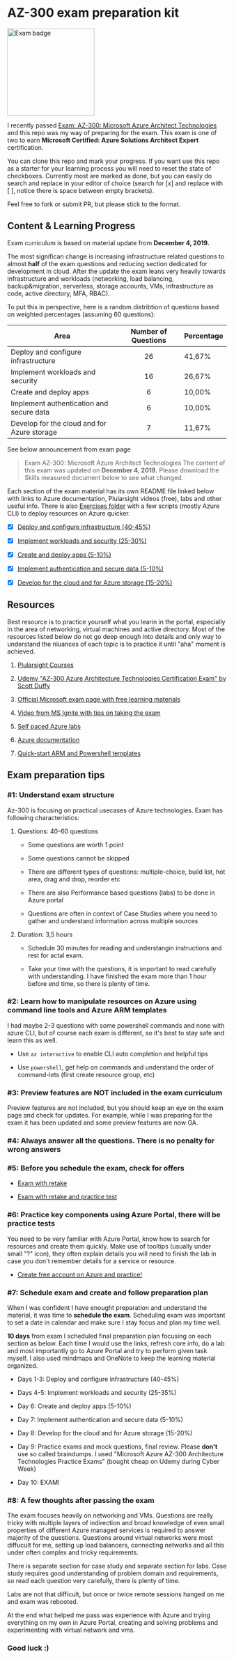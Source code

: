# AZ-300 exam preparation kit

<img src="https://docs.microsoft.com/en-us/media/learn/certification/badges/microsoft-certified-expert-badge.svg" alt="Exam badge" width="200"/>

I recently passed [Exam: AZ-300: Microsoft Azure Architect Technologies](https://docs.microsoft.com/en-gb/learn/certifications/exams/az-300) and this repo was my way of preparing for the exam.
This exam is one of two to earn **Microsoft Certified: Azure Solutions Architect Expert** certification.

You can clone this repo and mark your progress. If you want use this repo as a starter for your learning process you will need to reset the state of checkboxes. Currently most are marked as done, but you can easily do search and replace in your editor of choice (search for \[x] and replace with [ ], notice there is space between empty brackets).

Feel free to fork or submit PR, but please stick to the format.

## Content & Learning Progress

Exam curriculum is based on material update from __December 4, 2019.__

The most significan change is increasing infrastructure related questions to almost **half** of the exam questions and reducing section dedicated for development in cloud. After the update the exam leans very heavily towards infrastructure and workloads (networking, load balancing, backup&migration, serverless, storage accounts, VMs, infrastructure as code, active directory, MFA, RBAC).

To put this in perspective, here is a random distribtion of questions based on weighted percentages (assuming 60 questions):

| Area | Number of Questions | Percentage |
| ---  | :---:                 | ---        |
| Deploy and configure infrastructure | 26 | 41,67% |
| Implement workloads and security | 16 | 26,67% |
| Create and deploy apps | 6 | 10,00% |
| Implement authentication and secure data | 6 | 10,00% |
| Develop for the cloud and for Azure storage | 7 | 11,67%

See below announcement from exam page

> Exam AZ-300: Microsoft Azure Architect Technologies
> The content of this exam was updated on __December 4, 2019.__ Please download the Skills measured document below to see what changed.

Each section of the exam material has its own README file linked below with links to Azure documentation, Plularsight videos (free), labs and other useful info.
There is also [Exercises folder](/Exercises) with a few scripts (mostly Azure CLI) to deploy resources on Azure quicker.

* [x] [Deploy and configure infrastructure (40-45%)](/1-infrastructure/README.md)

* [x] [Implement workloads and security (25-30%)](/2-workloads-&-security/README.md)

* [x] [Create and deploy apps (5-10%)](/3-create-&-deploy-apps/README.md)

* [x] [Implement authentication and secure data (5-10%)](/4-authentication-&-security/README.md)

* [x] [Develop for the cloud and for Azure storage (15-20%)](/5-develop-cloud-&-storage/README.md)

## Resources

Best resource is to practice yourself what you learin in the portal, especially in the area of networking, virtual machines and active directory. Most of the resources listed below do not go deep enough into details and only way to understand the niuances of each topic is to practice it until "aha" moment is achieved.

1. [Plularsight Courses](https://app.pluralsight.com/paths/certificate/microsoft-azure-architect-technologies-az-300)

2. [Udemy "AZ-300 Azure Architecture Technologies Certification Exam" by Scott Duffy](https://www.udemy.com/course/70534-azure/)

3. [Official Microsoft exam page with free learning materials](https://docs.microsoft.com/en-gb/learn/certifications/exams/az-300)

4. [Video from MS Ignite with tips on taking the exam](https://myignite.techcommunity.microsoft.com/sessions/80470?source=sessions)

5. [Self paced Azure labs](https://www.microsoft.com/HandsOnLabs/SelfPacedLabs)

6. [Azure documentation](https://docs.microsoft.com/en-us/azure/)

7. [Quick-start ARM and Powershell templates](https://github.com/Azure/AzureStack-QuickStart-Templates)

## Exam preparation tips

### #1: Understand exam structure

Az-300 is focusing on practical usecases of Azure technologies. Exam has following characteristics:

1. Questions: 40-60 questions

   * Some questions are worth 1 point

   * Some questions cannot be skipped

   * There are different types of questions: multiple-choice, build list, hot area, drag and drop, reorder etc

   * There are also Performance based questions (labs) to be done in Azure portal

   * Questions are often in context of Case Studies where you need to gather and understand information across multiple sources

2. Duration: 3,5 hours

   * Schedule 30 minutes for reading and understangin instructions and rest for actal exam.

   * Take your time with the questions, it is important to read carefully with understanding. I have finished the exam more than 1 hour before end time, so there is plenty of time.

### #2: Learn how to manipulate resources on Azure using command line tools and Azure ARM templates

I had maybe 2-3 questions with some powershell commands and none with azure CLI, but of course each exam is different, so it's best to stay safe and learn this as well.

* Use `az interactive` to enable CLI auto completion and helpful tips

* Use `powershell`, get help on commands and understand the order of command-lets (first create resource group, etc)

### #3: Preview features are NOT included in the exam curriculum

Preview features are not included, but you should keep an eye on the exam page and check for updates. For example, while I was preparing for the exam it has been updated and some preview features are now GA.

### #4: Always answer all the questions. There is no penalty for wrong answers

### #5: Before you schedule the exam, check for offers

* [Exam with retake](https://eu1.mindhub.com/microsoft-exam-replay-mcp-exam-plus-retake/p/Microsoft-Exam-Replay?utm_source=msftmarketing&utm_medium=msft_offers&utm_campaign=ExamReplayFY20&utm_term=ERFY20&utm_content=weblink3)

* [Exam with retake and practice test](https://eu1.mindhub.com/microsoft-exam-replay-with-practice-test-mcp-exam/p/Microsoft-Exam-Replay-PT?utm_source=msftmarketing&utm_medium=msft_offers&utm_campaign=ExamReplayFY20&utm_term=ERFY20&utm_content=weblink)

### #6: Practice key components using Azure Portal, there will be practice tests

You need to be very familiar with Azure Portal, know how to search for resources and create them quickly. Make use of tooltips (usually under small "?" icon), they often explain details you will need to finish the lab in case you don't remember details for a service or resource.

* [Create free account on Azure and practice!](https://azure.microsoft.com/en-us/free/)

### #7: Schedule exam and create and follow preparation plan

When I was confident I have enought preparation and understand the material, it was time to **schedule the exam**.
Scheduling exam was important to set a date in calendar and make sure I stay focus and plan my time well.

**10 days** from exam I scheduled final preparation plan focusing on each section as below. Each time I would use the links, refresh core info, do a lab and most importantly go to Azure Portal and try to perform given task myself. I also used mindmaps and OneNote to keep the learning material organized.

* Days 1-3: Deploy and configure infrastructure (40-45%)

* Days 4-5: Implement workloads and security (25-35%)

* Day 6: Create and deploy apps (5-10%)

* Day 7: Implement authentication and secure data (5-10%)

* Day 8: Develop for the cloud and for Azure storage (15-20%)

* Day 9: Practice exams and mock questions, final review. Please **don't** use so called braindumps. I used "Microsoft Azure AZ-300 Architecture Technologies Practice Exams" (bought cheap on Udemy during Cyber Week)

* Day 10: EXAM!

### #8: A few thoughts after passing the exam

The exam focuses heavily on networking and VMs. Questions are really tricky with multiple layers of indirection and broad knowledge of even small properties of different Azure managed services is required to answer majority of the questions. Questions around virtual networks were most diffucult for me, setting up load balancers, connecting networks and all this under often complex and tricky requirements.

There is separate section for case study and separate section for labs. Case study requires good understanding of problem domain and requirements, so read each question very carefully, there is plenty of time.

Labs are not that difficult, but once or twice remote sessions hanged on me and exam was rebooted.

At the end what helped me pass was experience with Azure and trying everything on my own in Azure Portal, creating and solving problems and experimenting with virtual network and vms.

### **Good luck :)**
